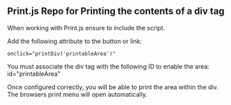 ## Print.js Repo for Printing the contents of a div tag

When working with Print.js ensure to include the script. 

Add the following attribute to the button or link: 
```
onclick="printDiv('printableArea')"
```

You must associate the div tag with the following ID to enable the area: id="printableArea"

Once configured correctly, you will be able to print the area within the div. The browsers print menu will open automatically. 
